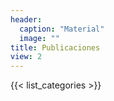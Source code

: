 ```yaml
---
header:
  caption: "Material"
  image: ""
title: Publicaciones
view: 2
---
```


{{< list_categories >}}